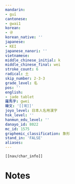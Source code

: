 ```yaml
---
mandarin:
- guī
cantonese:
- gwai1
korean:
- 규
korean_native: ''
japanese:
- KEI
japanese_nanori: ''
vietnamese:
middle_chinese_initial: k
middle_chinese_final: wei
stroke_count: 6
radical: 土
skip_number: 2-3-3
grade_level: 名
pos: ''
english:
- jade tablet
羅馬字: gwei
韓文: '[[궤]]'
joyo_level: 日本人名用漢字
hsk_level: ''
hanmun_edu_level: ''
danayo_id: 8022
mc_id: 1575
graphemic_classification: 象形
stand_in: 'FALSE'
aliases:
---
```

```meta-bind-embed
[[nav/char_info]]
```

# Notes
